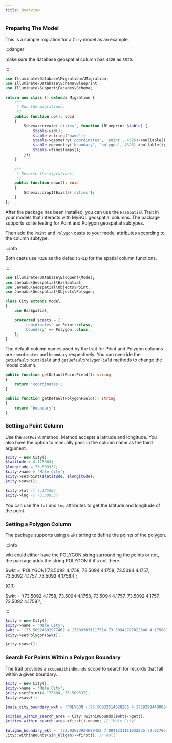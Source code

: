 ```yaml
---
title: Overview
---
```


### Preparing The Model

This is a sample migration for a `City` model as an example.

:::danger

make sure the database geospatial column has `4326` as `SRID`.

:::

```php
use Illuminate\Database\Migrations\Migration;
use Illuminate\Database\Schema\Blueprint;
use Illuminate\Support\Facades\Schema;

return new class () extends Migration {
    /**
     * Run the migrations.
     */
    public function up(): void
    {
        Schema::create('cities', function (Blueprint $table) {
            $table->id();
            $table->string('name');
            $table->geometry('coordinates', 'point', 4326)->nullable();
            $table->geometry('boundary', 'polygon', 4326)->nullable();
            $table->timestamps();
        });
    }

    /**
     * Reverse the migrations.
     */
    public function down(): void
    {
        Schema::dropIfExists('cities');
    }
};
```

After the package has been installed, you can use the `HasSpatial` Trait in your models that interacts with MySQL geospatial columns. The package supports sqlite testing for Point and Polygon geospatial subtypes.

Then add the `Point` and `Polygon` casts to your model attributes according to the column subtype.

:::info

Both casts use `4326` as the default `SRID` for the spatial column functions.

:::

```php
use Illuminate\Database\Eloquent\Model;
use Javaabu\Geospatial\HasSpatial;
use Javaabu\Geospatial\Objects\Point;
use Javaabu\Geospatial\Objects\Polygon;

class City extends Model
{
    use HasSpatial;

    protected $casts = [
        'coordinates' => Point::class,
        'boundary' => Polygon::class,
    ];
}

```

The default column names used by the trait for Point and Polygon columns are `coordinates` and `boundary` respectively. You can override the `getDefaultPointField` and `getDefaultPolygonField` methods to change the model column.

```php
public function getDefaultPointField(): string
{
    return 'coordinates';
}

public function getDefaultPolygonField(): string
{
    return 'boundary';
}
```

### Setting a Point Column

Use the `setPoint` method. Method accepts a latitude and longitude. You also have the option to manually pass in the column name as the third argument.
```php
$city = new City();
$latitude = 4.175804;
$longitude = 73.509337;
$city->name = 'Male City';
$city->setPoint($latitude, $longitude);
$city->save();

$city->lat // 4.175804
$city->lng // 73.509337
```
You can use the `lat` and `lng` attributes to get the latitude and longitude of the point.

### Setting a Polygon Column

The package supports using a `wkt` string to define the points of the polygon.

:::info

wkt could either have the POLYGON string surrounding the points or not, the package adds the string POLYGON if it's not there.

$wkt = 'POLYGON((73.5092 4.1758, 73.5094 4.1758, 73.5094 4.1757, 73.5092 4.1757, 73.5092 4.1758))';

(OR)

$wkt = '(73.5092 4.1758, 73.5094 4.1758, 73.5094 4.1757, 73.5092 4.1757, 73.5092 4.1758)';

:::

```php
$city = new City();
$city->name = 'Male City';
$wkt = '(73.50924692977462 4.175893831117514,73.50942707022546 4.175893831117514,73.50942707022546 4.175714168882511,73.50924692977462 4.175714168882511,73.50924692977462 4.175893831117514)';
$city->setPolygon($wkt);

$city->save();
```

### Search For Points Within a Polygon Boundary

The trait provides a `scopeWithinBounds` scope to search for records that fall within a given boundary.

```php
$city = new City();
$city->name = 'Male City';
$city->setPoint(4.175804, 73.509337);
$city->save();

$male_city_boundary_wkt = 'POLYGON ((73.50932514628285 4.175929944808645,73.50954911073559 4.175730219415812,73.50914768804103 4.17570881870468,73.50932514628285 4.175929944808645))';

$cities_within_search_area = City::withinBounds($wkt)->get();
$cities_within_search_area->first()->name; // "Male City"

$uligan_boundary_wkt = '(72.92683934689452 7.0841231111032235,72.92706331134727 7.083924382773967,72.9266618886527 7.083903088896789,72.92683934689452 7.0841231111032235)';
City::withinBounds($in_uligan)->first(); // null
```


